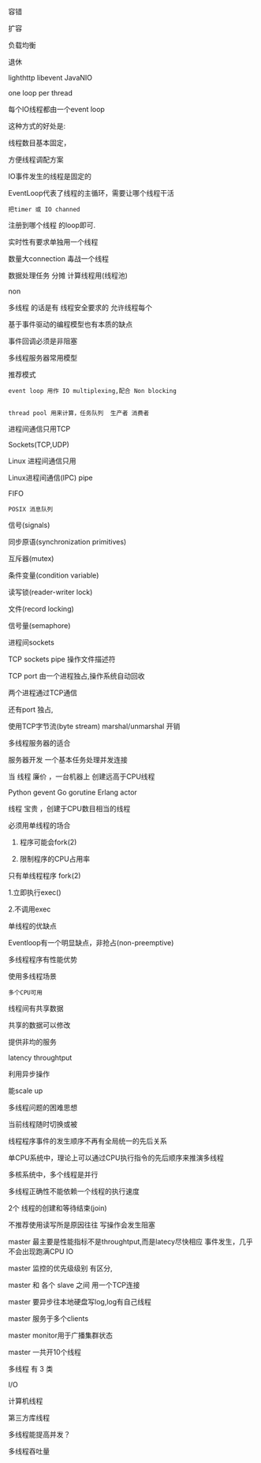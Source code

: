容错


扩容



负载均衡



退休


lighthttp
libevent
JavaNIO

one loop per thread

每个IO线程都由一个event loop

这种方式的好处是:

  线程数目基本固定，

  方便线程调配方案

  IO事件发生的线程是固定的

EventLoop代表了线程的主循环，需要让哪个线程干活

    把timer 或 IO channed 
注册到哪个线程 的loop即可.

实时性有要求单独用一个线程

数量大connection 毒战一个线程

数据处理任务 分摊 计算线程用(线程池)

non

多线程 的话是有 线程安全要求的 允许线程每个

基于事件驱动的编程模型也有本质的缺点


  事件回调必须是非阻塞


多线程服务器常用模型


 

推荐模式



    event loop 用作 IO multiplexing,配合 Non blocking


    thread pool 用来计算，任务队列  生产者 消费者

  

进程间通信只用TCP


 Sockets(TCP,UDP)



Linux 进程间通信只用

   Linux进程间通信(IPC)   pipe


   FIFO

    POSIX 消息队列

   信号(signals)

   同步原语(synchronization primitives)

   互斥器(mutex)
   
   条件变量(condition variable)

   读写锁(reader-writer lock)

   文件(record locking)

   信号量(semaphore)

进程间sockets


  TCP sockets pipe 操作文件描述符


TCP port 由一个进程独占,操作系统自动回收

两个进程通过TCP通信





  还有port 独占,

使用TCP字节流(byte stream) marshal/unmarshal 开销




多线程服务器的适合


  服务器开发 一个基本任务处理并发连接



当 线程 廉价 ，一台机器上 创建远高于CPU线程

Python gevent Go gorutine Erlang actor


线程 宝贵 ，创建于CPU数目相当的线程




必须用单线程的场合

1. 程序可能会fork(2)

2.  限制程序的CPU占用率

只有单线程程序 fork(2)


1.立即执行exec()


2.不调用exec


单线程的优缺点

 Eventloop有一个明显缺点，非抢占(non-preemptive)

 多线程程序有性能优势

使用多线程场景


    多个CPU可用

线程间有共享数据


共享的数据可以修改

提供非均的服务

latency throughtput


利用异步操作


能scale up



多线程问题的困难思想


当前线程随时切换或被


线程程序事件的发生顺序不再有全局统一的先后关系




   单CPU系统中，理论上可以通过CPU执行指令的先后顺序来推演多线程

   多核系统中，多个线程是并行


多线程正确性不能依赖一个线程的执行速度

2个 线程的创建和等待结束(join)

不推荐使用读写所是原因往往
写操作会发生阻塞

master 最主要是性能指标不是throughtput,而是latecy尽快相应
事件发生，几乎不会出现跑满CPU IO

master 监控的优先级级别 有区分,

master 和 各个 slave 之间 用一个TCP连接

master 要异步往本地硬盘写log,log有自己线程

master 服务于多个clients

master monitor用于广播集群状态

master 一共开10个线程


多线程 有 3 类

I/O


计算机线程


第三方库线程




多线程能提高并发？




多线程吞吐量